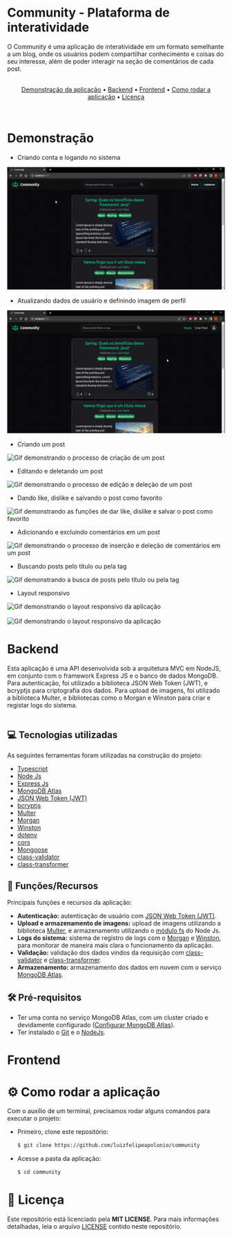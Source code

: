 # Community - Plataforma de interatividade

O Community é uma aplicação de interatividade em um formato semelhante a um blog, onde os usuários podem compartilhar conhecimento e coisas do seu interesse, além de poder interagir na seção de comentários de cada post.
<br /><br />

<p align="center">
    <a href="#demonstracao">Demonstração da aplicação</a> •
    <a href="#backend">Backend</a> •
    <a href="#frontend">Frontend</a> •
    <a href="#run">Como rodar a aplicação</a> •
    <a href="#license">Licença</a>
</p>

<br />

<h1 id="demonstracao">Demonstração</h1>

- Criando conta e logando no sistema
<img src="./assets/Community_Register_Login.gif" alt="Gif demonstrando a criação de uma conta e logando no sistema" />

<br />

- Atualizando dados de usuário e definindo imagem de perfil
<img src="./assets/Community_UpdateProfile.gif" alt="Gif demonstrando a atualização dos dados do usuário" />

<br />

- Criando um post
<img src="./assets/Community_Criacao_Post.gif" alt="Gif demonstrando o processo de criação de um post" />

<br />

- Editando e deletando um post
<img src="./assets/Community_Edicao_Delecao_Post.gif" alt="Gif demonstrando o processo de edição e deleção de um post" />

<br />

- Dando like, dislike e salvando o post como favorito
<img src="./assets/Community_Like_Dislike_Favorito.gif" alt="Gif demonstrando as funções de dar like, dislike e salvar o post como favorito" />

<br />

- Adicionando e excluindo comentários em um post
<img src="./assets/Community_Comentario.gif" alt="Gif demonstrando o processo de inserção e deleção de comentários em um post" />

<br />

- Buscando posts pelo título ou pela tag
<img src="./assets/Community_Pesquisa.gif" alt="Gif demonstrando a busca de posts pelo título ou pela tag" />

<br />

- Layout responsivo
<img src="./assets/Community_Responsividade1.gif" alt="Gif demonstrando o layout responsivo da aplicação" />
<br /><br />
<img src="./assets/Community_Responsividade2.gif" alt="Gif demonstrando o layout responsivo da aplicação" />

<br />

<h1 id="backend">Backend</h1>
Esta aplicação é uma API desenvolvida sob a arquitetura MVC em NodeJS, em conjunto com o framework Express JS e o banco de dados MongoDB. Para autenticação, foi utilizado a biblioteca JSON Web Token (JWT), e bcryptjs para criptografia dos dados. Para upload de imagens, foi utilizado a biblioteca Multer, e bibliotecas como o Morgan e Winston para criar e registar logs do sistema.
<br /><br />

## 💻 Tecnologias utilizadas
As seguintes ferramentas foram utilizadas na construção do projeto:
- [Typescript](https://www.typescriptlang.org/)
- [Node Js](https://nodejs.org/en)
- [Express Js](https://expressjs.com/pt-br/)
- [MongoDB Atlas](https://www.mongodb.com/atlas/database)
- [JSON Web Token (JWT)](https://github.com/auth0/node-jsonwebtoken)
- [bcryptjs](https://github.com/dcodeIO/bcrypt.js)
- [Multer](https://github.com/expressjs/multer)
- [Morgan](https://github.com/expressjs/morgan)
- [Winston](https://github.com/winstonjs/winston)
- [dotenv](https://github.com/motdotla/dotenv)
- [cors](https://github.com/expressjs/cors)
- [Mongoose](https://mongoosejs.com/docs/guide.html)
- [class-validator](https://github.com/typestack/class-validator)
- [class-transformer](https://github.com/typestack/class-transformer)

## 🚀 Funções/Recursos
Principais funções e recursos da aplicação:
- **Autenticação:** autenticação de usuário com [JSON Web Token (JWT)](https://github.com/auth0/node-jsonwebtoken).
- **Upload e armazenamento de imagens:** upload de imagens utilizando a biblioteca [Multer](https://github.com/expressjs/multer), e armazenamento utilizando o [módulo fs](https://nodejs.org/dist/latest-v18.x/docs/api/fs.html) do Node Js.
- **Logs do sistema:** sistema de registro de logs com o [Morgan](https://github.com/expressjs/morgan) e [Winston](https://github.com/winstonjs/winston), para monitorar de maneira mais clara o funcionamento da aplicação.
- **Validação:** validação dos dados vindos da requisição com [class-validator](https://github.com/typestack/class-validator) e [class-transformer](https://github.com/typestack/class-transformer).
- **Armazenamento:** armazenamento dos dados em nuvem com o serviço [MongoDB Atlas](https://www.mongodb.com/atlas/database).

## 🛠 Pré-requisitos
- Ter uma conta no serviço MongoDB Atlas, com um cluster criado e devidamente configurado ([Configurar MongoDB Atlas](https://www.mongodb.com/docs/atlas/getting-started/)).
- Ter instalado o [Git](https://git-scm.com/) e o [NodeJs](https://nodejs.org/en/).

<h1 id="frontend">Frontend</h1>

<h1 id="run"> ⚙ Como rodar a aplicação </h1>

Com o auxílio de um terminal, precisamos rodar alguns comandos para executar o projeto:
- Primeiro, clone este repositório:
    ```bash
    $ git clone https://github.com/luizfelipeapolonio/community
    ```
- Acesse a pasta da aplicação:
    ```bash
    $ cd community
    ```

<h1 id="license">📝 Licença</h1>

Este repositório está licenciado pela **MIT LICENSE**. Para mais informações detalhadas, leia o arquivo [LICENSE](./LICENSE) contido neste repositório.